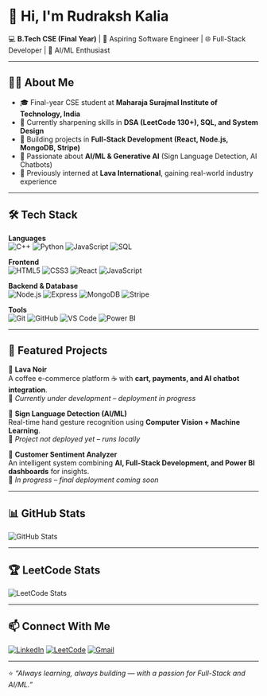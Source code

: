 # 👋 Hi, I'm Rudraksh Kalia  

💻 **B.Tech CSE (Final Year)** | 🚀 Aspiring Software Engineer | 🌐 Full-Stack Developer | 🤖 AI/ML Enthusiast  

---

## 🧑‍💻 About Me
- 🎓 Final-year CSE student at **Maharaja Surajmal Institute of Technology, India**  
- 🌱 Currently sharpening skills in **DSA (LeetCode 130+), SQL, and System Design**  
- 🔨 Building projects in **Full-Stack Development (React, Node.js, MongoDB, Stripe)**  
- 🤖 Passionate about **AI/ML & Generative AI** (Sign Language Detection, AI Chatbots)  
- 💼 Previously interned at **Lava International**, gaining real-world industry experience  

---

## 🛠️ Tech Stack  

**Languages**  
![C++](https://img.shields.io/badge/-C++-00599C?logo=c%2B%2B&logoColor=white) ![Python](https://img.shields.io/badge/-Python-3776AB?logo=python&logoColor=white) ![JavaScript](https://img.shields.io/badge/-JavaScript-F7DF1E?logo=javascript&logoColor=black) ![SQL](https://img.shields.io/badge/-SQL-4479A1?logo=mysql&logoColor=white)  

**Frontend**  
![HTML5](https://img.shields.io/badge/-HTML5-E34F26?logo=html5&logoColor=white) ![CSS3](https://img.shields.io/badge/-CSS3-1572B6?logo=css3&logoColor=white) ![React](https://img.shields.io/badge/-React-61DAFB?logo=react&logoColor=black) ![JavaScript](https://img.shields.io/badge/-JavaScript-F7DF1E?logo=javascript&logoColor=black) 

**Backend & Database**  
![Node.js](https://img.shields.io/badge/-Node.js-339933?logo=node.js&logoColor=white) ![Express](https://img.shields.io/badge/-Express-000000?logo=express&logoColor=white) ![MongoDB](https://img.shields.io/badge/-MongoDB-47A248?logo=mongodb&logoColor=white) ![Stripe](https://img.shields.io/badge/-Stripe-626CD9?logo=stripe&logoColor=white)  

**Tools**  
![Git](https://img.shields.io/badge/-Git-F05032?logo=git&logoColor=white) ![GitHub](https://img.shields.io/badge/-GitHub-181717?logo=github&logoColor=white) ![VS Code](https://img.shields.io/badge/-VSCode-0078D4?logo=visual-studio-code&logoColor=white) ![Power BI](https://img.shields.io/badge/-PowerBI-F2C811?logo=powerbi&logoColor=black)  

---

## 📌 Featured Projects  

🔹 **Lava Noir**  
A coffee e-commerce platform ☕ with **cart, payments, and AI chatbot integration**.  
🚧 *Currently under development – deployment in progress*  

🔹 **Sign Language Detection (AI/ML)**  
Real-time hand gesture recognition using **Computer Vision + Machine Learning**.  
🚧 *Project not deployed yet – runs locally*  

🔹 **Customer Sentiment Analyzer**  
An intelligent system combining **AI, Full-Stack Development, and Power BI dashboards** for insights.  
🚧 *In progress – final deployment coming soon*  

---

## 📊 GitHub Stats  

![GitHub Stats](https://github-readme-stats.vercel.app/api?username=Rudraksh-kal&show_icons=true&theme=radical)  

---

## 🏆 LeetCode Stats  

![LeetCode Stats](https://leetcard.jacoblin.cool/RudrakshKalia?theme=radical&font=Roboto)  

---

## 📫 Connect With Me  

[![LinkedIn](https://img.shields.io/badge/-LinkedIn-0A66C2?logo=linkedin&logoColor=white)](https://www.linkedin.com/in/rudraksh-kalia-a977a3301/)  [![LeetCode](https://img.shields.io/badge/-LeetCode-FFA116?logo=leetcode&logoColor=black)](https://leetcode.com/u/RudrakshKalia/)  [![Gmail](https://img.shields.io/badge/-Gmail-D14836?logo=gmail&logoColor=white)](mailto:rudrakshkalia0@gmail.com)  

---

⭐ *“Always learning, always building — with a passion for Full-Stack and AI/ML.”*  
